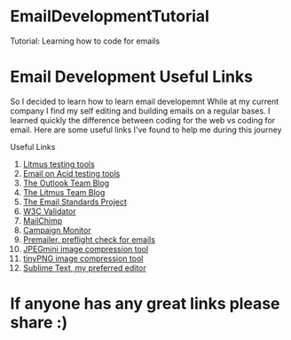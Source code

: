 # EmailDevelopmentTutorial
Tutorial: Learning how to code for emails

# Email Development Useful Links
So I decided to learn how to learn email developemnt 
While at my current company I find my self editing and building emails on a regular bases.
I learned quickly the difference between coding for the web vs coding for email.
Here are some useful links I've found to help me during this journey

Useful Links
1. [Litmus testing tools](https://litmus.com/)
2. [Email on Acid testing tools](http://www.emailonacid.com/)
3. [The Outlook Team Blog](http://blogs.office.com/b/microsoft-outlook/)
4. [The Litmus Team Blog](https://litmus.com/blog/)
4. [The Email Standards Project](http://www.email-standards.org)
6. [W3C Validator](http://validator.w3.org/)
7. [MailChimp](http://mailchimp.com/)
8. [Campaign Monitor](http://www.campaignmonitor.com/)
9. [Premailer, preflight check for emails](http://premailer.dialect.ca/)
10. [JPEGmini image compression tool](http://www.jpegmini.com/)
11. [tinyPNG image compression tool](http://tinypng.org/)
12.  [Sublime Text, my preferred editor](http://www.sublimetext.com/)

# If anyone has any great links please share :) 
